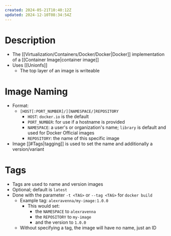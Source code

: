 ```yaml
---
created: 2024-05-21T10:40:12Z
updated: 2024-12-10T08:34:54Z
---
```

# Description
- The [[Virtualization/Containers/Docker/Docker|Docker]] implementation of a [[Container Image|container image]]
- Uses [[Unionfs]]
	- The top layer of an image is writeable
# Image Naming
- Format:
	- `[HOST[:PORT_NUMBER]/][NAMESPACE/]REPOSITORY`
		- `HOST`: `docker.io` is the default
		- `PORT_NUMBER`: for use if a hostname is provided
		- `NAMESPACE`: a user's or organization's name; `library` is default and used for Docker Official images
		-  `REPOSITORY`: the name of this specific image
- Image [[#Tags|tagging]] is used to set the name and additionally a version/variant
# Tags
- Tags are used to name and version images
- Optional; default is `latest`
- Done with the parameter `-t <TAG>` or `--tag <TAG>` for `docker build`
	- Example tag: `alexravenna/my-image:1.0.0`
		- This would set:
			- the `NAMESPACE` to `alexravenna`
			- the `REPOSITORY` to `my-image`
			- and the version to `1.0.0`
	- Without specifying a tag, the image will have no name, just an ID